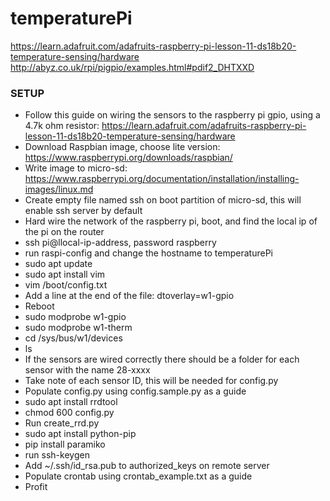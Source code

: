 # temperaturePi

https://learn.adafruit.com/adafruits-raspberry-pi-lesson-11-ds18b20-temperature-sensing/hardware
http://abyz.co.uk/rpi/pigpio/examples.html#pdif2_DHTXXD

### SETUP
- Follow this guide on wiring the sensors to the raspberry pi gpio, using a 4.7k ohm resistor: https://learn.adafruit.com/adafruits-raspberry-pi-lesson-11-ds18b20-temperature-sensing/hardware
- Download Raspbian image, choose lite version: https://www.raspberrypi.org/downloads/raspbian/
- Write image to micro-sd: https://www.raspberrypi.org/documentation/installation/installing-images/linux.md
- Create empty file named ssh on boot partition of micro-sd, this will enable ssh server by default
- Hard wire the network of the raspberry pi, boot, and find the local ip of the pi on the router
- ssh pi@llocal-ip-address, password raspberry
- run raspi-config and change the hostname to temperaturePi
- sudo apt update
- sudo apt install vim
- vim /boot/config.txt
- Add a line at the end of the file: dtoverlay=w1-gpio
- Reboot
- sudo modprobe w1-gpio
- sudo modprobe w1-therm
- cd /sys/bus/w1/devices
- ls
- If the sensors are wired correctly there should be a folder for each sensor with the name 28-xxxx
- Take note of each sensor ID, this will be needed for config.py
- Populate config.py using config.sample.py as a guide
- sudo apt install rrdtool
- chmod 600 config.py
- Run create_rrd.py
- sudo apt install python-pip
- pip install paramiko
- run ssh-keygen
- Add ~/.ssh/id_rsa.pub to authorized_keys on remote server
- Populate crontab using crontab_example.txt as a guide
- Profit
